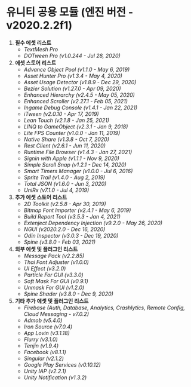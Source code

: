 # 유니티 공용 모듈 (엔진 버전 - v2020.2.2f1)
1. **필수 에셋 리스트**
	- *TextMesh Pro*
	- *DOTween Pro (v1.0.244 - Jul 28, 2020)*
2. **에셋 스토어 리스트**
	- *Advance Object Pool (v1.1.0 - May 6, 2019)*
	- *Asset Hunter Pro (v1.3.4 - May 4, 2020)*
	- *Asset Usage Detector (v1.8.9 - Dec 29, 2020)*
	- *Bezier Solution (v1.27.0 - Apr 09, 2020)*
	- *Enhanced Hierarchy (v2.4.5 - May 05, 2020)*
	- *Enhanced Scroller (v2.27.1 - Feb 05, 2021)*
	- *Ingame Debug Console (v1.4.1 - Jan 22, 2021)*
	- *iTween (v2.0.10 - Apr 17, 2019)*
	- *Lean Touch (v2.1.8 - Jan 25, 2021)*
	- *LINQ to GameObject (v2.3.1 - Jan 9, 2018)*
	- *Lite FPS Counter (v1.0.0 - Jan 11, 2019)*
	- *Native Share (v1.3.8 - Oct 7, 2020)*
	- *Rest Client (v2.6.1 - Jun 11, 2020)*
	- *Runtime File Browser (v1.4.3 - Jan 27, 2021)*
	- *Signin with Apple (v1.1.1 - Nov 9, 2020)*
	- *Simple Scroll Snap (v1.2.1 - Dec 14, 2020)*
	- *Smart Timers Manager (v1.0.0 - Jul 6, 2016)*
	- *Sprite Trail (v1.4.0 - Aug 2, 2019)*
	- *Total JSON (v1.6.0 - Jun 3, 2020)*
	- *UniRx (v7.1.0 - Jul 4, 2019)*
3. **추가 에셋 스토어 리스트**
	- *2D Toolkit (v2.5.8 - Apr 30, 2019)*
	- *Bitmap Font Importer (v2.4.1 - May 6, 2019)*
	- *Build Report Tool (v3.5.3 - Jan 4, 2021)*
	- *Extenject Dependency Injection (v9.2.0 - May 26, 2020)*
	- *NGUI (v2020.2.0 - Dec 16, 2020)*
	- *Odin Inspector (v3.0.3 - Dec 19, 2020)*
	- *Spine (v3.8.0 - Feb 03, 2021)*
4. **외부 에셋 및 플러그인 리스트**
	- *Message Pack (v2.2.85)*
	- *Thai Font Adjuster (v1.0.0)*
	- *UI Effect (v3.2.0)*
	- *Particle For GUI (v3.3.0)*
	- *Soft Mask For GUI (v0.9.1)*
	- *Unmask For GUI (v1.2.0)*
	- *Spine Shader (v3.8.0 - Dec 9, 2020)*
5. **기타 추가 에셋 및 플러그인 리스트**
	- *Firebase (Auth, Database, Analytics, Crashlytics, Remote Config, Cloud Messaging - v7.0.2)*
	- *Admob (v5.4.0)*
	- *Iron Source (v7.0.4)*
	- *App Lovin (v3.1.18)*
	- *Flurry (v3.1.0)*
	- *Tenjin (v1.9.4)*
	- *Facebook (v8.1.1)*
	- *Singular (v2.1.2)*
	- *Google Play Services (v0.10.12)*
	- *Unity IAP (v2.2.1)*
	- *Unity Notification (v1.3.2)*
